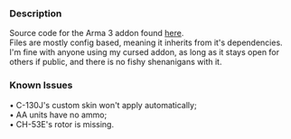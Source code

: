 <h3>Description</h3>
Source code for the Arma 3 addon found <a href="https://steamcommunity.com/sharedfiles/filedetails/?id=3096689766">here</a>.<br/>
Files are mostly config based, meaning it inherits from it's dependencies.<br/>
I'm fine with anyone using my cursed addon, as long as it stays open for others if public, and there is no fishy shenanigans with it.
<br/>
<h3>Known Issues</h3>
• C-130J's custom skin won't apply automatically;<br/>
• AA units have no ammo;<br/>
• CH-53E's rotor is missing.

